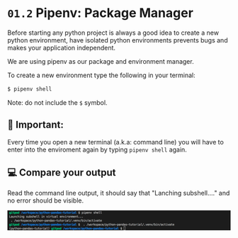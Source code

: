 # `01.2` Pipenv: Package Manager

Before starting any python project is always a good idea to create a new python environment, have isolated python environments prevents bugs and makes your application independent.

We are using pipenv as our package and environment manager.

To create a new environment type the following in your terminal:

```bash
$ pipenv shell
```

Note: do not include the `$` symbol.

## 🚨 Important:

Every time you open a new terminal (a.k.a: command line) you will have to enter into the enviroment again by typing `pipenv shell` again.

## 💻 Compare your output

Read the command line output, it should say that "Lanching subshell...." and no error should be visible.

![pipenv](../../assets/pipenv.png)